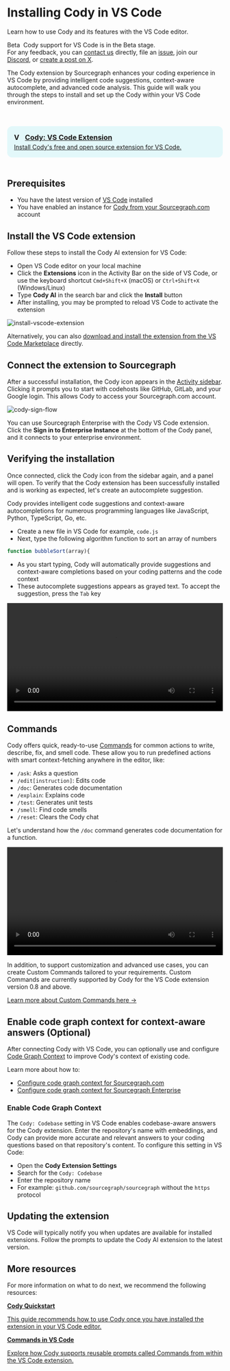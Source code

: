 <style>

.markdown-body .cards {
  display: flex;
  align-items: stretch;
}

.markdown-body .cards .card {
  flex: 1;
  margin: 0.5em;
  color: var(--text-color);
  border-radius: 4px;
  border: 1px solid var(--sidebar-nav-active-bg);
  padding: 1.5rem;
  padding-top: 1.25rem;
}

.markdown-body .cards .card:hover {
  color: var(--link-color);
}

.markdown-body .cards .card span {
  color: var(--link-color);
  font-weight: bold;
}

.limg {
  list-style: none;
  margin: 3rem 0 !important;
  padding: 0 !important;
}
.limg li {
  margin-bottom: 1rem;
  padding: 0 !important;
}

.limg li:last {
  margin-bottom: 0;
}

.limg a {
  display: flex;
  flex-direction: column;
  transition-property: all;
  transition-timing-function: cubic-bezier(0.4, 0, 0.2, 1);
  transition-duration: 350ms;
  border-radius: 0.75rem;
  padding-top: 1rem;
  padding-bottom: 1rem;

}

.limg a {
  padding-left: 1rem;
  padding-right: 1rem;
  background: rgb(113 220 232 / 19%);
}

.limg p {
  margin: 0rem;
}
.limg a img {
  width: 1rem;
}

.limg h3 {
  display:flex;
  gap: 0.6rem;
  margin-top: 0;
  margin-bottom: .25rem

}

</style>

# Installing Cody in VS Code

<p class="subtitle">Learn how to use Cody and its features with the VS Code editor.</p>

<aside class="beta">
<p>
<span style="margin-right:0.25rem;" class="badge badge-beta">Beta</span> Cody support for VS Code is in the Beta stage.
<br />
For any feedback, you can <a href="https://about.sourcegraph.com/contact">contact us</a> directly, file an <a href="https://github.com/sourcegraph/cody/issues">issue</a>, join our <a href="https://discord.com/servers/sourcegraph-969688426372825169">Discord</a>, or <a href="https://twitter.com/sourcegraphcody">create a post on X</a>.
</p>
</aside>

The Cody extension by Sourcegraph enhances your coding experience in VS Code by providing intelligent code suggestions, context-aware autocomplete, and advanced code analysis. This guide will walk you through the steps to install and set up the Cody within your VS Code environment.

<ul class="limg">
  <li>
    <a class="card text-left" target="_blank" href="https://marketplace.visualstudio.com/items?itemName=sourcegraph.cody-ai">
    <h3><img alt="VS Code" src="https://storage.googleapis.com/sourcegraph-assets/docs/images/cody/vscode.svg"/> Cody: VS Code Extension</h3>
    <p>Install Cody's free and open source extension for VS Code.</p>
    </a>
  </li>
</ul>

## Prerequisites

- You have the latest version of [VS Code](https://code.visualstudio.com/) installed
- You have enabled an instance for [Cody from your Sourcegraph.com](cody-with-sourcegraph.md) account

## Install the VS Code extension

Follow these steps to install the Cody AI extension for VS Code:

- Open VS Code editor on your local machine
- Click the **Extensions** icon in the Activity Bar on the side of VS Code, or use the keyboard shortcut `Cmd+Shift+X` (macOS) or `Ctrl+Shift+X` (Windows/Linux)
- Type **Cody AI** in the search bar and click the **Install** button
- After installing, you may be prompted to reload VS Code to activate the extension

![install-vscode-extension](https://storage.googleapis.com/sourcegraph-assets/Docs/install-cody-vscode.png)

Alternatively, you can also [download and install the extension from the VS Code Marketplace][cody-vscode-marketplace] directly.

## Connect the extension to Sourcegraph

After a successful installation, the Cody icon appears in the [Activity sidebar](https://code.visualstudio.com/api/ux-guidelines/activity-bar). Clicking it prompts you to start with codehosts like GitHub, GitLab, and your Google login. This allows Cody to access your Sourcegraph.com account.

![cody-sign-flow](https://storage.googleapis.com/sourcegraph-assets/Docs/cody-signin-vscode.png)

You can use Sourcegraph Enterprise with the Cody VS Code extension. Click the **Sign in to Enterprise Instance** at the bottom of the Cody panel, and it connects to your enterprise environment.

## Verifying the installation

Once connected, click the Cody icon from the sidebar again, and a panel will open. To verify that the Cody extension has been successfully installed and is working as expected, let's create an autocomplete suggestion.

Cody provides intelligent code suggestions and context-aware autocompletions for numerous programming languages like JavaScript, Python, TypeScript, Go, etc.

- Create a new file in VS Code for example, `code.js`
- Next, type the following algorithm function to sort an array of numbers

```js
function bubbleSort(array){
```

- As you start typing, Cody will automatically provide suggestions and context-aware completions based on your coding patterns and the code context
- These autocomplete suggestions appears as grayed text. To accept the suggestion, press the `Tab` key

<video width="1920" height="1080" loop playsinline controls style="width: 100%; height: auto; max-width: 50rem">
  <source src="https://storage.googleapis.com/sourcegraph-assets/Docs/Media/cody-in-action.mp4" type="video/mp4">
</video>

## Commands

Cody offers quick, ready-to-use [Commands](./../capabilities.md#commands) for common actions to write, describe, fix, and smell code. These allow you to run predefined actions with smart context-fetching anywhere in the editor, like:

- `/ask`: Asks a question
- `/edit[instruction]`: Edits code
- `/doc`: Generates code documentation
- `/explain`: Explains code
- `/test`: Generates unit tests
- `/smell`: Find code smells
- `/reset`: Clears the Cody chat

Let's understand how the `/doc` command generates code documentation for a function.

<video width="1920" height="1080" loop playsinline controls style="width: 100%; height: auto; max-width: 50rem">
  <source src="https://storage.googleapis.com/sourcegraph-assets/Docs/Media/vscode-doc-command.mp4" type="video/mp4">
</video>

In addition, to support customization and advanced use cases, you can create Custom Commands tailored to your requirements. Custom Commands are currently supported by Cody for the VS Code extension version 0.8 and above.

[Learn more about Custom Commands here →](./../custom-commands.md)

## Enable code graph context for context-aware answers (Optional)

After connecting Cody with VS Code, you can optionally use and configure [Code Graph Context](./../core-concepts/code-graph.md) to improve Cody's context of existing code.

Learn more about how to:

- [Configure code graph context for Sourcegraph.com][cody-with-sourcegraph-config-graph]
- [Configure code graph context for Sourcegraph Enterprise][enable-cody-enterprise-config-graph]

### Enable Code Graph Context

The `Cody: Codebase` setting in VS Code enables codebase-aware answers for the Cody extension. Enter the repository's name with embeddings, and Cody can provide more accurate and relevant answers to your coding questions based on that repository's content. To configure this setting in VS Code:

- Open the **Cody Extension Settings**
- Search for the `Cody: Codebase`
- Enter the repository name
- For example: `github.com/sourcegraph/sourcegraph` without the `https` protocol

## Updating the extension

VS Code will typically notify you when updates are available for installed extensions. Follow the prompts to update the Cody AI extension to the latest version.

## More resources

For more information on what to do next, we recommend the following resources:

<div class="cards">
  <a class="card text-left" href="./../quickstart"><b>Cody Quickstart</b><p>This guide recommends how to use Cody once you have installed the extension in your VS Code editor.</p></a>
  <a class="card text-left" href="https://docs.sourcegraph.com/cody/capabilities#commands"><b>Commands in VS Code</b><p>Explore how Cody supports reusable prompts called Commands from within the VS Code extension.</p></a>
</div>

[cody-with-sourcegraph]: cody-with-sourcegraph.md
[cody-with-sourcegraph-config-graph]: cody-with-sourcegraph.md#configure-code-graph-context-for-code-aware-answers
[enable-cody-enterprise]: enable-cody-enterprise.md
[enable-cody-enterprise-config-graph]: enable-cody-enterprise.md#enabling-codebase-aware-answers
[cody-vscode-marketplace]: https://marketplace.visualstudio.com/items?itemName=sourcegraph.cody-ai
